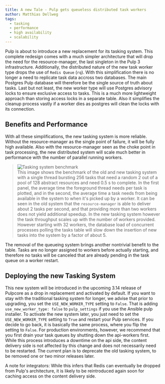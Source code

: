 ```yaml
---
title: A new Tale - Pulp gets queueless distributed task workers
author: Matthias Dellweg
tags:
  - tasking
  - performance
  - high availability
  - scalability
---
```


Pulp is about to introduce a new replacement for its tasking system.
This complete redesign comes with a much simpler architecture that will drop the need for the
resource-manager, the last singleton in the Pulp 3 infrastructure.
Additionally, the distributed nature of the new task worker type drops the use of `Redis Queue`
(`rq`).
With this simplification there is no longer a need to replicate task data accross two databases.
The main Postgres Pulp database will therefore be the single source of truth about tasks.
Last but not least, the new worker type will use Postgres advisory locks to ensure exclusive access
to tasks.
This is a much more lightweight approach than storing access locks in a separate table.
Also it simplifies the cleanup process vastly if a worker dies as postgres will clean the locks
with its connection.

Benefits and Performance
------------------------

With all these simplifications, the new tasking system is more reliable.
Without the resource-manager as the single point of failure, it will be fully high available.
Also with the resource-manager seen as the choke point in task processing, the new distributed
system will scale much better in performance with the number of parallel running workers.

> ![Tasking system benchmark](/images/tasking_system_benchmark/scale_workers.png) <br/>
  This image shows the benchmark of the old and new tasking system with a single thread bursting
  256 tasks that need a random 2 out of a pool of 128 abstract resources and need 0.5 s to
  complete.
  In the first panel, the average time the foreground thread needs per task is plotted, and in the
  second, the average time a task needs from being available in the system to when it's picked up
  by a worker.
  It can be seen in the old system that the `resource-manager` is able to deliver about 2 tasks per
  second, and that providing more than two workers does not yield additional speedup.
  In the new tasking system however the task throughput scales up with the number of workers
  provided.
  However starting with 32 workers, the database load of concurrent processes polling the tasks
  table will slow down the insertion of new tasks into the system by a factor of about 5.

The removal of the queueing system brings another nontrivial benefit to the table.
Tasks are no longer assigned to workers before actually starting, and therefore no tasks will be
canceled that are already pending in the task queue on a worker restart.

Deploying the new Tasking System
--------------------------------

This new system will be introduced in the upcoming 3.14 release of Pulpcore as a drop in
replacement and activated by default.
If you want to stay with the traditional tasking system for longer, we advise that prior to
upgrading, you set the `USE_NEW_WORKER_TYPE` setting to `False`.
That is adding `use_new_worker_type: false` to `pulp_settings` if you use the Ansible pulp
installer.
To activate the new system later, you just need to set the `USE_NEW_WORKER_TYPE` setting to `True`
and restart your Pulp services.
If you decide to go back, it is basically the same process, where you flip the setting to `False`.
For production environments, however, we recommend that you first drain your task queues by
shutting down the api-workers first.
While this process introduces a downtime on the api side, the content delivery side is not affected
by this change and does not necessarily need to be restarted.
The current plan is to deprecate the old tasking system, to be removed one or two minor releases
later.

A note for integrators:
  While this infers that Redis can eventually be dropped from Pulp's architecture, it is likely to
  be reintroduced again soon for caching access on the content delivery side.
